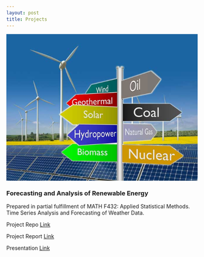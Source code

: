 ```yaml
---
layout: post
title: Projects
---
```






<img src="\public\Forecasting_and_Analysis_of_Renewable_Energy.jpg" alt="Forecasting and Analysis of Renewable Energy" align="center"  >

### Forecasting and Analysis of Renewable Energy 

Prepared in partial fulfillment of MATH F432: Applied Statistical Methods. Time Series Analysis and Forecasting of Weather Data.

Project Repo [Link](https://github.com/nitinvinayak/Forecasting-and-Analysis-of-Renewable-Energy)

Project Report [Link](https://drive.google.com/file/d/1su7RpvCRQRtjMSbgOGABe4kQfdToC0VN/view?usp=sharing)

Presentation [Link](https://drive.google.com/file/d/1Nup3_G_olHNzCLjZX2J428nswJEnjpgN/view?usp=sharing)

